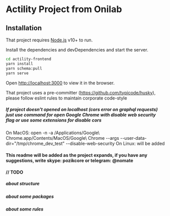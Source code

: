 # Actility Project from Onilab

## Installation

That project requires [Node.js](https://nodejs.org/) v10+ to run.

Install the dependencies and devDependencies and start the server.

```sh
cd actility-frontend
yarn install
yarn schema:pull
yarn serve
```
Open [http://localhost:3000](http://localhost:3000) to view it in the browser.

That project uses a pre-committer (https://github.com/typicode/husky), please follow eslint rules to maintain corporate code-style

##### If project doesn't opened on localhost (cors error on graphql requests) just use command for open Google Chrome with disable web security flag or use some extensions for disable cors

On MacOS: open -n -a /Applications/Google\ Chrome.app/Contents/MacOS/Google\ Chrome --args --user-data-dir="/tmp/chrome_dev_test" --disable-web-security
On Linux: will be added

#### This readme will be added as the project expands, if you have any suggestions, write skype: pozikcore or telegram: @nomate

#### // TODO
##### about structure
##### about some packages
##### about some rules
&nbsp;
